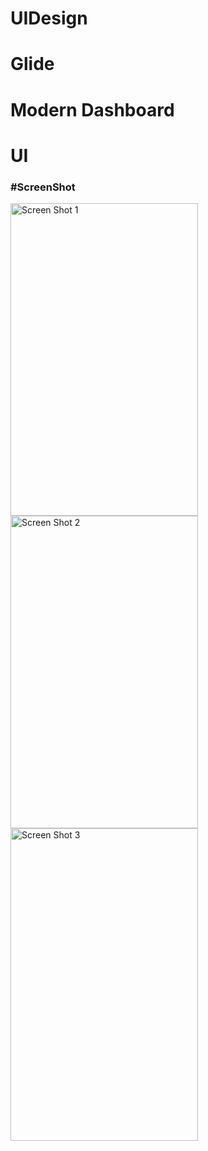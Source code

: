 # UIDesign
# Glide
# Modern Dashboard
# UI

<h3>#ScreenShot</h3>
<img
  src="/screenshot/image1.png"
  alt="Screen Shot 1"
  title="Screen Shot 1"
  style="display: inline-block; margin: 0 auto; height: 500px; width: 300px">
  <img
  src="/screenshot/image2.png"
  alt="Screen Shot 2"
  title="Screen Shot 2"
  style="display: inline-block; margin: 0 auto; height: 500px; width: 300px">
  <img
  src="/screenshot/image3.png"
  alt="Screen Shot 3"
  title="Screen Shot 3"
  style="display: inline-block; margin: 0 auto; height: 500px; width: 300px">
